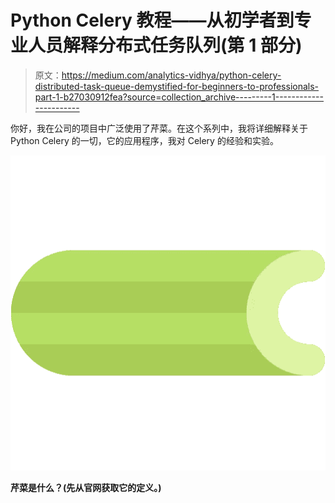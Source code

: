 # Python Celery 教程——从初学者到专业人员解释分布式任务队列(第 1 部分)

> 原文：<https://medium.com/analytics-vidhya/python-celery-distributed-task-queue-demystified-for-beginners-to-professionals-part-1-b27030912fea?source=collection_archive---------1----------------------->

你好，我在公司的项目中广泛使用了芹菜。在这个系列中，我将详细解释关于 Python Celery 的一切，它的应用程序，我对 Celery 的经验和实验。

![](img/9a5f3ea4d285c75037fea5a3018efc98.png)

**芹菜是什么？(先从官网获取它的定义。)**